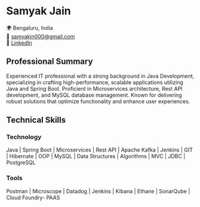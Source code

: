 # Samyak Jain

🌍 Bengaluru, India   
📧 samyakjn000@gmail.com  
🔗 [LinkedIn](https://linkedin.com/in/samyakjain1901)

## Professional Summary

Experienced IT professional with a strong background in Java Development, specializing in crafting high-performance, scalable applications utilizing Java and Spring Boot. Proficient in Microservices architecture, Rest API development, and MySQL database management. Known for delivering robust solutions that optimize functionality and enhance user experiences.

## Technical Skills

### Technology
Java | Spring Boot | Microservices | Rest API | Apache Kafka | Jenkins | GIT | Hibernate | OOP | MySQL | Data Structures | Algorithms | MVC | JDBC | PostgreSQL

### Tools
Postman | Microscope | Datadog | Jenkins | Kibana | Ethane | SonarQube | Cloud Foundry- PAAS

